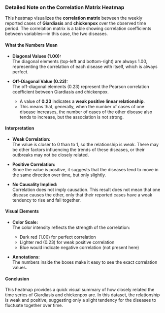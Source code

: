 

### Detailed Note on the Correlation Matrix Heatmap

This heatmap visualizes the **correlation matrix** between the weekly reported cases of **Giardiasis** and **chickenpox** over the observed time period. The correlation matrix is a table showing correlation coefficients between variables—in this case, the two diseases.

#### What the Numbers Mean

- **Diagonal Values (1.00):**  
  The diagonal elements (top-left and bottom-right) are always 1.00, representing the correlation of each disease with itself, which is always perfect.

- **Off-Diagonal Value (0.23):**  
  The off-diagonal elements (0.23) represent the Pearson correlation coefficient between Giardiasis and chickenpox.  
  - A value of **0.23** indicates a **weak positive linear relationship**.  
  - This means that, generally, when the number of cases of one disease increases, the number of cases of the other disease also tends to increase, but the association is not strong.

#### Interpretation

- **Weak Correlation:**  
  The value is closer to 0 than to 1, so the relationship is weak. There may be other factors influencing the trends of these diseases, or their outbreaks may not be closely related.

- **Positive Correlation:**  
  Since the value is positive, it suggests that the diseases tend to move in the same direction over time, but only slightly.

- **No Causality Implied:**  
  Correlation does not imply causation. This result does not mean that one disease causes the other, only that their reported cases have a weak tendency to rise and fall together.

#### Visual Elements

- **Color Scale:**  
  The color intensity reflects the strength of the correlation:  
  - Dark red (1.00) for perfect correlation  
  - Lighter red (0.23) for weak positive correlation  
  - Blue would indicate negative correlation (not present here)

- **Annotations:**  
  The numbers inside the boxes make it easy to see the exact correlation values.

#### Conclusion

This heatmap provides a quick visual summary of how closely related the time series of Giardiasis and chickenpox are. In this dataset, the relationship is weak and positive, suggesting only a slight tendency for the diseases to fluctuate together over time.


